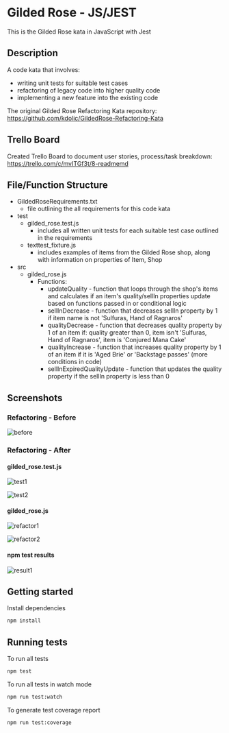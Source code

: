 # Gilded Rose - JS/JEST

This is the Gilded Rose kata in JavaScript with Jest

## Description

A code kata that involves:

- writing unit tests for suitable test cases
- refactoring of legacy code into higher quality code
- implementing a new feature into the existing code

The original Gilded Rose Refactoring Kata repository:
https://github.com/kdolic/GildedRose-Refactoring-Kata

## Trello Board

Created Trello Board to document user stories, process/task breakdown:
https://trello.com/c/mvITGf3t/8-readmemd

## File/Function Structure

- GildedRoseRequirements.txt
  - file outlining the all requirements for this code kata
- test
  - gilded_rose.test.js
    - includes all written unit tests for each suitable test case outlined in the requirements
  - texttest_fixture.js
    - includes examples of items from the Gilded Rose shop, along with information on properties of Item, Shop
- src
  - gilded_rose.js
    - Functions:
      - updateQuality - function that loops through the shop's items and calculates if an item's quality/sellIn properties update based on functions passed in or conditional logic
      - sellInDecrease - function that decreases sellIn property by 1 if item name is not 'Sulfuras, Hand of Ragnaros'
      - qualityDecrease - function that decreases quality property by 1 of an item if: quality greater than 0, item isn't 'Sulfuras, Hand of Ragnaros', item is 'Conjured Mana Cake'
      - qualityIncrease - function that increases quality property by 1 of an item if it is 'Aged Brie' or 'Backstage passes' (more conditions in code)
      - sellInExpiredQualityUpdate - function that updates the quality property if the sellIn property is less than 0

## Screenshots

### Refactoring - Before

![before](https://user-images.githubusercontent.com/36944457/121542003-5d8e0800-c9cd-11eb-9ab0-85457adb78e2.PNG)

### Refactoring - After

#### gilded_rose.test.js

![test1](https://user-images.githubusercontent.com/36944457/121454995-5fbe7b00-c969-11eb-9c8a-7069fe0c14ff.PNG)

![test2](https://user-images.githubusercontent.com/36944457/121455141-97c5be00-c969-11eb-8380-41ee4aa08d2d.PNG)

#### gilded_rose.js

![refactor1](https://user-images.githubusercontent.com/36944457/121455164-a01df900-c969-11eb-95d4-917679183d0d.PNG)

![refactor2](https://user-images.githubusercontent.com/36944457/121455176-a44a1680-c969-11eb-80b1-665a1103debd.PNG)

#### npm test results

![result1](https://user-images.githubusercontent.com/36944457/121455187-a9a76100-c969-11eb-834e-656419466416.PNG)

## Getting started

Install dependencies

```sh
npm install
```

## Running tests

To run all tests

```sh
npm test
```

To run all tests in watch mode

```sh
npm run test:watch
```

To generate test coverage report

```sh
npm run test:coverage
```
